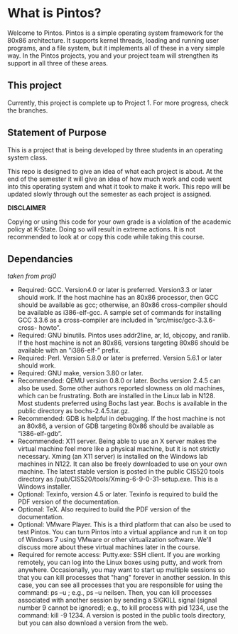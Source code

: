What is Pintos?
=================

Welcome to Pintos. Pintos is a simple operating system framework for the 80x86 architecture. It supports kernel threads, loading and running user programs, and a file system, but it implements all of these in a very simple way. In the Pintos projects, you and your project team will strengthen its support in all three of these areas.

This project
----------------------

Currently, this project is complete up to Project 1. For more progress, check the branches.

Statement of Purpose
--------------------

This is a project that is being developed by three students in an operating system class.

This repo is designed to give an idea of what each project is about. At the end of the semester it will give an idea of how much work and code went into this operating system and what it took to make it work. This repo will be updated slowly through out the semester as each project is assigned.

**DISCLAIMER**

Copying or using this code for your own grade is a violation of the academic policy at K-State. Doing so will result in extreme actions. It is not recommended to look at or copy this code while taking this course.

Dependancies
-------------

*taken from proj0*

* Required: GCC. Version4.0 or later is preferred. Version3.3 or later should work. If the host machine has an 80x86 processor, then GCC should be available as gcc; otherwise, an 80x86 cross-compiler should be available as i386-elf-gcc. A sample set of commands for installing GCC 3.3.6 as a cross-compiler are included in ”src/misc/gcc-3.3.6-cross- howto”.
* Required: GNU binutils. Pintos uses addr2line, ar, ld, objcopy, and ranlib. If the host machine is not an 80x86, versions targeting 80x86 should be available with an ”i386-elf-” prefix.
* Required: Perl. Version 5.8.0 or later is preferred. Version 5.6.1 or later should work.
* Required: GNU make, version 3.80 or later.
* Recommended: QEMU version 0.8.0 or later. Bochs version 2.4.5 can also be used. Some other authors reported slowness on old machines, which can be frustrating. Both are installed in the Linux lab in N128. Most students preferred using Bochs last year. Bochs is available in the public directory as bochs-2.4.5.tar.gz.
* Recommended: GDB is helpful in debugging. If the host machine is not an 80x86, a version of GDB targeting 80x86 should be available as ”i386-elf-gdb”.
* Recommended: X11 server. Being able to use an X server makes the virtual machine feel more like a physical machine, but it is not strictly necessary. Xming (an X11 server) is installed on the Windows lab machines in N122. It can also be freely downloaded to use on your own machine. The latest stable version is posted in the public CIS520 tools directory as /pub/CIS520/tools/Xming-6-9-0-31-setup.exe. This is a Windows installer.
* Optional: Texinfo, version 4.5 or later. Texinfo is required to build the PDF version of the documentation.
* Optional: TeX. Also required to build the PDF version of the documentation.
* Optional: VMware Player. This is a third platform that can also be used to test Pintos. You can turn Pintos into a virtual appliance and run it on top of Windows 7 using VMware or other virtualization software. We'll discuss more about these virtual machines later in the course.
* Required for remote access: Putty.exe: SSH client. If you are working remotely, you can log into the Linux boxes using putty, and work from anywhere. Occasionally, you may want to start up multiple sessions so that you can kill processes that "hang" forever in another session. In this case, you can see all processes that you are responsible for using the command: ps –u <login name>; e.g., ps –u neilsen. Then, you can kill processes associated with another session by sending a SIGKILL signal (signal number 9 cannot be ignored); e.g., to kill process with pid 1234, use the command: kill -9 1234. A version is posted in the public tools directory, but you can also download a version from the web.
